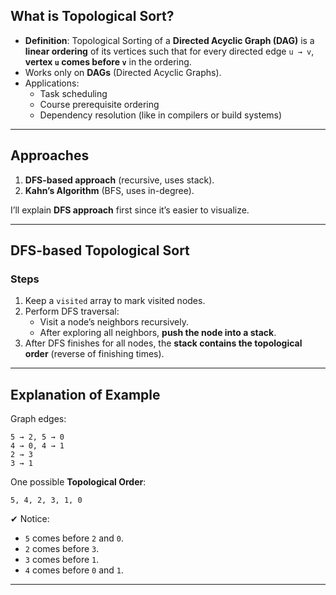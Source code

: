 ## **What is Topological Sort?**

- **Definition**: Topological Sorting of a **Directed Acyclic Graph (DAG)** is a **linear ordering** of its vertices such that for every directed edge `u → v`, **vertex `u` comes before `v`** in the ordering.
- Works only on **DAGs** (Directed Acyclic Graphs).
- Applications:
    - Task scheduling
    - Course prerequisite ordering
    - Dependency resolution (like in compilers or build systems)

---

## **Approaches**

1. **DFS-based approach** (recursive, uses stack).
2. **Kahn’s Algorithm** (BFS, uses in-degree).

I’ll explain **DFS approach** first since it’s easier to visualize.

---

## **DFS-based Topological Sort**

### **Steps**

1. Keep a `visited` array to mark visited nodes.
2. Perform DFS traversal:
    - Visit a node’s neighbors recursively.
    - After exploring all neighbors, **push the node into a stack**.
3. After DFS finishes for all nodes, the **stack contains the topological order** (reverse of finishing times).

---

## **Explanation of Example**

Graph edges:

```
5 → 2, 5 → 0
4 → 0, 4 → 1
2 → 3
3 → 1

```

One possible **Topological Order**:

`5, 4, 2, 3, 1, 0`

✔ Notice:

- `5` comes before `2` and `0`.
- `2` comes before `3`.
- `3` comes before `1`.
- `4` comes before `0` and `1`.

---